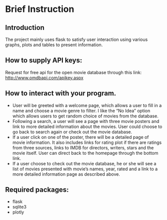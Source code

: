# Brief Instruction

## Introduction
The project mainly uses flask to satisfy user interaction using various graphs, plots and tables to present information.

## How to supply API keys:
Request for free api for the open movie database through this link:
http://www.omdbapi.com/apikey.aspx

## How to interact with your program.
- User will be greeted with a welcome page, which allows a user to fill in a name and choose a movie genre to filter. I like the “No Idea” option which allows users to get random choice of movies from the database. 
- Following a search, a user will see a page with three movie posters and link to more detailed information about the movies. User could choose to go back to search again or check out the movie database.
- If a user click on one of the poster, there will be a detailed page of movie information. It also includes links for rating plot if there are ratings from three sources, links to IMDB for directors, writers, stars and the movie itself. User can direct back to the homepage through the bottom link.
- If a user choose to check out the movie database, he or she will see a list of movies presented with movie’s names, year, rated and a link to a more detailed information page as described above. 

## Required packages:
- flask
- sqlite3
- plotly
